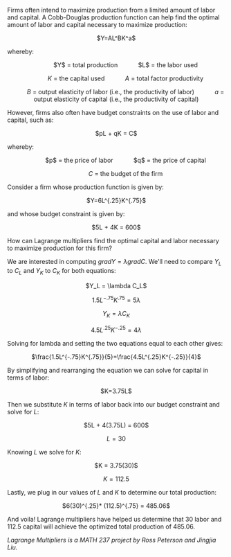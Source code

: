 Firms often intend to maximize production from a limited amount of labor and capital.
A Cobb-Douglas production function can help find the optimal amount of labor and capital necessary to maximize production:

<center> $Y=AL^BK^a$ </center>

whereby: 

<center> &nbsp;&nbsp;&nbsp;&nbsp;&nbsp;&nbsp;&nbsp;&nbsp;&nbsp;&nbsp; $Y$ = total production
&nbsp;&nbsp;&nbsp;&nbsp;&nbsp;&nbsp;&nbsp;&nbsp;&nbsp;&nbsp; $L$ = the labor used


&nbsp;&nbsp;&nbsp;&nbsp;&nbsp;&nbsp;&nbsp;&nbsp;&nbsp;&nbsp; $K$ = the capital used
&nbsp;&nbsp;&nbsp;&nbsp;&nbsp;&nbsp;&nbsp;&nbsp;&nbsp;&nbsp; $A$ = total factor productivity

&nbsp;&nbsp;&nbsp;&nbsp;&nbsp;&nbsp;&nbsp;&nbsp;&nbsp;&nbsp; $B$ = output elasticity of labor (i.e., the productivity of labor)
&nbsp;&nbsp;&nbsp;&nbsp;&nbsp;&nbsp;&nbsp;&nbsp;&nbsp;&nbsp; $a$ = output elasticity of capital (i.e., the productivity of capital) </center>

However, firms also often have budget constraints on the use of labor and capital, such as:

<center> $pL + qK = C$</center>

whereby:

<center> &nbsp;&nbsp;&nbsp;&nbsp;&nbsp;&nbsp;&nbsp;&nbsp;&nbsp;&nbsp; $p$ = the price of labor 
&nbsp;&nbsp;&nbsp;&nbsp;&nbsp;&nbsp;&nbsp;&nbsp;&nbsp;&nbsp; $q$ = the price of capital


&nbsp;&nbsp;&nbsp;&nbsp;&nbsp;&nbsp;&nbsp;&nbsp;&nbsp;&nbsp; $C$ = the budget of the firm
</center>

Consider a firm whose production function is given by:

<center> $Y=6L^{.25}K^{.75}$ </center>

and whose budget constraint is given by:

<center> $5L + 4K = 600$</center>

How can Lagrange multipliers find the optimal capital and labor necessary to maximize production for this firm?

We are interested in computing $gradY=\lambda gradC$. We'll need to compare $Y_L$ to $C_L$ and $Y_K$ to $C_K$ for both equations:

<center> $Y_L = \lambda C_L$

$1.5L^{-.75}K^{.75}=5\lambda$

$Y_K = \lambda C_K$

$4.5L^{.25}K^{-.25}=4\lambda$
</center>

Solving for lambda and setting the two equations equal to each other gives:

<center> $\frac{1.5L^{-.75}K^{.75}}{5}=\frac{4.5L^{.25}K^{-.25}}{4}$ </center>

By simplifying and rearranging the equation we can solve for capital in terms of labor:

<center> $K=3.75L$ </center>

Then we substitute $K$ in terms of labor back into our budget constraint and solve for $L$:

<center> $5L + 4(3.75L) = 600$

$L = 30$ </center>

Knowing $L$ we solve for $K$:

<center> $K = 3.75(30)$

$K=112.5$ </center>

Lastly, we plug in our values of $L$ and $K$ to determine our total production:

<center> $6(30)^{.25}* (112.5)^{.75} = 485.06$</center>

And voila! Lagrange multipliers have helped us determine that 30 labor and 112.5 capital will achieve the optimized total production of 485.06.

<i> Lagrange Multipliers is a MATH 237 project by Ross Peterson and Jingjia Liu. </i>
